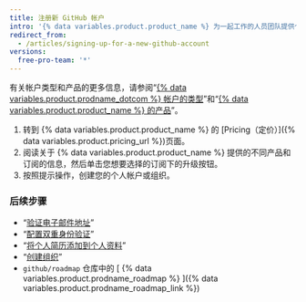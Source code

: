 ```yaml
---
title: 注册新 GitHub 帐户
intro: '{% data variables.product.product_name %} 为一起工作的人员团队提供个人和组织的用户帐户。'
redirect_from:
  - /articles/signing-up-for-a-new-github-account
versions:
  free-pro-team: '*'
---
```


有关帐户类型和产品的更多信息，请参阅“[{% data variables.product.prodname_dotcom %} 帐户的类型](/articles/types-of-github-accounts)”和“[{% data variables.product.product_name %} 的产品](/articles/github-s-products)”。

1. 转到 {% data variables.product.product_name %} 的 [Pricing（定价）]({% data variables.product.pricing_url %})页面。
2. 阅读关于 {% data variables.product.product_name %} 提供的不同产品和订阅的信息，然后单击您想要选择的订阅下的升级按钮。
3. 按照提示操作，创建您的个人帐户或组织。

### 后续步骤

- “[验证电子邮件地址](/articles/verifying-your-email-address)”
- “[配置双重身份验证](/articles/configuring-two-factor-authentication)”
- “[将个人简历添加到个人资料](/articles/adding-a-bio-to-your-profile)”
- “[创建组织](/articles/creating-a-new-organization-from-scratch)”
- `github/roadmap` 仓库中的 [ {% data variables.product.prodname_roadmap %} ]({% data variables.product.prodname_roadmap_link %})
